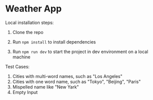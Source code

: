 # Weather App 

Local installation steps:<br>
1. Clone the repo
   
2. Run `npm install` to install dependencies

3. Run `npm run dev` to start the project in dev environment on a local machine

Test Cases:
1. Cities with multi-word names, such as "Los Angeles"
2. Cities with one word name, such as "Tokyo", "Beijing", "Paris"
3. Mispelled name like "New Yark"
4. Empty Input